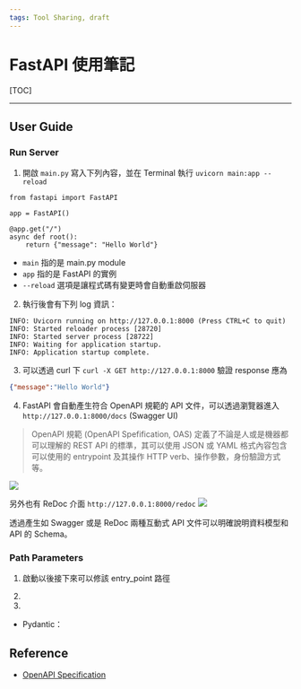 ```yaml
---
tags: Tool Sharing, draft
---
```

# FastAPI 使用筆記

[TOC]

---

## User Guide
### Run Server
1. 開啟 `main.py` 寫入下列內容，並在 Terminal 執行 `uvicorn main:app --reload`
```python=
from fastapi import FastAPI

app = FastAPI()

@app.get("/")
async def root():
    return {"message": "Hello World"}
```

- `main` 指的是 main.py module
- `app` 指的是 FastAPI 的實例
- `--reload` 選項是讓程式碼有變更時會自動重啟伺服器

2. 執行後會有下列 log 資訊：
```
INFO: Uvicorn running on http://127.0.0.1:8000 (Press CTRL+C to quit)
INFO: Started reloader process [28720]
INFO: Started server process [28722]
INFO: Waiting for application startup.
INFO: Application startup complete.
```
3. 可以透過 curl 下 `curl -X GET http://127.0.0.1:8000` 驗證 response 應為
```json
{"message":"Hello World"}
```
4. FastAPI 會自動產生符合 OpenAPI 規範的 API 文件，可以透過瀏覽器進入 `http://127.0.0.1:8000/docs` (Swagger UI) 
> OpenAPI 規範 (OpenAPI Spefification, OAS) 定義了不論是人或是機器都可以理解的 REST API 的標準，其可以使用 JSON 或 YAML 格式內容包含可以使用的 entrypoint 及其操作 HTTP verb、操作參數，身份驗證方式等。

![](https://i.imgur.com/OFAKZV8.png)

另外也有 ReDoc 介面 `http://127.0.0.1:8000/redoc`
![](https://i.imgur.com/aKk8AsX.png)

透過產生如 Swagger 或是 ReDoc 兩種互動式 API 文件可以明確說明資料模型和 API 的 Schema。

### Path Parameters

1. 啟動以後接下來可以修該 entry_point 路徑


3. 
4. 


- Pydantic： 


## Reference
- [OpenAPI Specification](https://swagger.io/specification/)